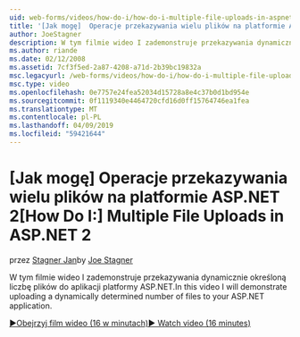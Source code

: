 ```yaml
---
uid: web-forms/videos/how-do-i/how-do-i-multiple-file-uploads-in-aspnet-2
title: '[Jak mogę]  Operacje przekazywania wielu plików na platformie ASP.NET 2 | Dokumentacja firmy Microsoft'
author: JoeStagner
description: W tym filmie wideo I zademonstruje przekazywania dynamicznie określoną liczbę plików do aplikacji platformy ASP.NET.
ms.author: riande
ms.date: 02/12/2008
ms.assetid: 7cf3f5ed-2a87-4208-a71d-2b39bc19832a
msc.legacyurl: /web-forms/videos/how-do-i/how-do-i-multiple-file-uploads-in-aspnet-2
msc.type: video
ms.openlocfilehash: 0e7757e24fea52034d15728a8e4c37b0d1bd954e
ms.sourcegitcommit: 0f1119340e4464720cfd16d0ff15764746ea1fea
ms.translationtype: MT
ms.contentlocale: pl-PL
ms.lasthandoff: 04/09/2019
ms.locfileid: "59421644"
---
```

# <a name="how-do-i--multiple-file-uploads-in-aspnet2"></a><span data-ttu-id="dbb87-103">[Jak mogę]  Operacje przekazywania wielu plików na platformie ASP.NET 2</span><span class="sxs-lookup"><span data-stu-id="dbb87-103">[How Do I:]  Multiple File Uploads in ASP.NET 2</span></span>

<span data-ttu-id="dbb87-104">przez [Stagner Jan](https://github.com/JoeStagner)</span><span class="sxs-lookup"><span data-stu-id="dbb87-104">by [Joe Stagner](https://github.com/JoeStagner)</span></span>

<span data-ttu-id="dbb87-105">W tym filmie wideo I zademonstruje przekazywania dynamicznie określoną liczbę plików do aplikacji platformy ASP.NET.</span><span class="sxs-lookup"><span data-stu-id="dbb87-105">In this video I will demonstrate uploading a dynamically determined number of files to your ASP.NET application.</span></span>

[<span data-ttu-id="dbb87-106">&#9654;Obejrzyj film wideo (16 w minutach)</span><span class="sxs-lookup"><span data-stu-id="dbb87-106">&#9654; Watch video (16 minutes)</span></span>](https://channel9.msdn.com/Blogs/ASP-NET-Site-Videos/how-do-i-multiple-file-uploads-in-aspnet-2)
